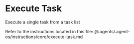 # Execute Task

Execute a single task from a task list

Refer to the instructions located in this file:
@.agents/.agent-os/instructions/core/execute-task.md